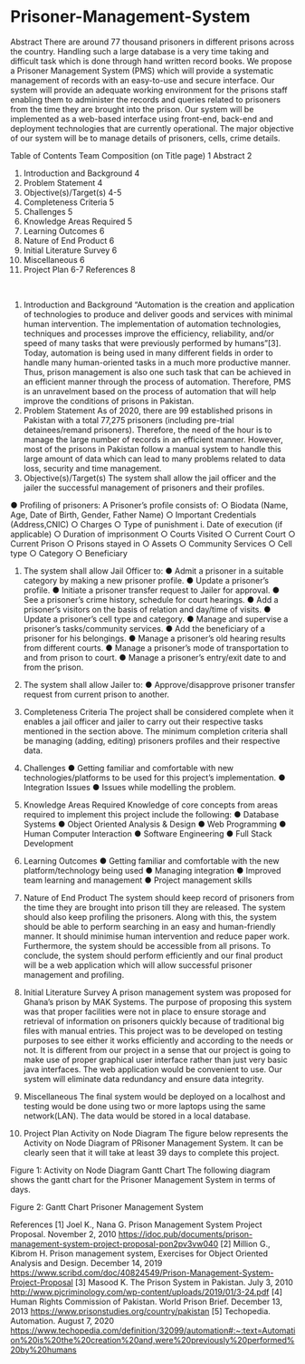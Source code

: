 # Prisoner-Management-System
Abstract 
There are around 77 thousand prisoners in different prisons across the country. Handling such a large database is a very time taking and difficult task which is done through hand written record books.  We propose a Prisoner Management System (PMS) which will provide a systematic management of records with an easy-to-use and secure interface. Our system will provide an adequate working environment for the prisons staff enabling them to administer the records and queries related to prisoners from the time they are brought into the prison. Our system will be implemented as a web-based interface using front-end, back-end and deployment technologies that are currently operational. The major objective of our system will be to manage details of prisoners, cells, crime details.


Table of Contents
Team Composition (on Title page)	1
Abstract	2
1.	Introduction and Background	4
2.	Problem Statement	4
3.	Objective(s)/Target(s)	4-5
4.	Completeness Criteria	5
5.	Challenges	5
6.	Knowledge Areas Required	5
7.	Learning Outcomes	6
8.	Nature of End Product	6
9.	Initial Literature Survey	6
10.   Miscellaneous	6
11.   Project Plan	6-7
References	8

 
1.	Introduction and Background
“Automation is the creation and application of technologies to produce and deliver goods and services with minimal human intervention. The implementation of automation technologies, techniques and processes improve the efficiency, reliability, and/or speed of many tasks that were previously performed by humans”[3]. Today, automation is being used in many different fields in order to handle many human-oriented tasks in a much more productive manner. Thus, prison management is also one such task that can be achieved in an efficient manner through the process of automation. Therefore, PMS is an unravelment based on the process of automation that will help improve the conditions of prisons in Pakistan.
2.	Problem Statement
As of 2020, there are 99 established prisons in Pakistan with a total 77,275 prisoners (including pre-trial detainees/remand prisoners). Therefore, the need of the hour is to manage the large number of records in an efficient manner. However, most of the prisons in Pakistan follow a manual system to handle this large amount of data which can lead to many problems related to data loss, security and time management.
3.	Objective(s)/Target(s)
The system shall allow the jail officer and the jailer the successful management of prisoners and their profiles.

●	Profiling of prisoners:
A Prisoner’s profile consists of:
○	Biodata  (Name, Age, Date of Birth, Gender, Father Name)
○	Important Credentials (Address,CNIC)
○	Charges 
○	Type of punishment 
	i. Date of execution (if applicable) 
○	Duration of imprisonment 
○	Courts Visited 
○	Current Court 
○	Current Prison
○	Prisons stayed in
○	Assets 
○	Community Services
○	Cell type 
○	Category
○	Beneficiary
1. The system shall allow Jail Officer to:
●	Admit a prisoner in a suitable category by making a new prisoner profile.
●	Update a prisoner’s profile.
●	Initiate a prisoner transfer request to Jailer for approval.
●	See a prisoner’s crime history, schedule for court hearings.
●	Add a prisoner’s visitors on the basis of relation and day/time of visits.
●	Update a prisoner’s cell type and category.
●	Manage and supervise a prisoner’s tasks/community services.
●	Add the beneficiary of a prisoner for his belongings.
●	Manage a prisoner’s old hearing results from different courts.
●	Manage a prisoner’s mode of transportation to and from prison to court.
●	Manage a prisoner’s entry/exit date to and from the prison.
2.  The system shall allow Jailer to:
●	Approve/disapprove prisoner transfer request from current prison to another.
4.	Completeness Criteria
The project shall be considered complete when it enables a jail officer and jailer to carry out their respective tasks mentioned in the section above. The minimum completion criteria shall be managing (adding, editing) prisoners profiles and their respective data.
5.	Challenges
●	Getting familiar and comfortable with new technologies/platforms to be used for this project’s  implementation.
●	Integration Issues
●	Issues while modelling the problem.
6.	Knowledge Areas Required
Knowledge of core concepts from areas required to implement this project include the following:
●	Database Systems
●	Object Oriented Analysis & Design
●	Web Programming
●	Human Computer Interaction
●	Software Engineering
●	Full Stack Development

7.	Learning Outcomes
●	Getting familiar and comfortable with the new platform/technology being used 
●	Managing integration
●	Improved team learning and management
●	Project management skills 
8.	Nature of End Product
The system should keep record of prisoners from the time they are brought into prison till they are released. The system should also keep profiling the prisoners. Along with this, the system should be able to perform searching in an easy and human-friendly manner. It should minimise human intervention and reduce paper work. Furthermore, the system should be accessible from all prisons. To conclude, the system should perform efficiently and our final product will be a web application which will allow successful prisoner management and profiling. 
9.	Initial Literature Survey
A prison management system was proposed for Ghana’s prison by MAK Systems. The purpose of proposing this system was that proper facilities were not in place to ensure storage and retrieval of information on prisoners quickly because of traditional big files with manual entries. This project was to be developed on testing purposes to see either it works efficiently and according to the needs or not. It is different from our project in a sense that our project is going to make use of proper graphical user interface rather than just very basic java interfaces. The web application would be convenient to use. Our system will eliminate data redundancy and ensure data integrity.
10.	Miscellaneous
The final system would be deployed on a localhost and testing would be done using two or more laptops using the same network(LAN). The data would be stored in a local database.  
11.	Project Plan
Activity on Node Diagram
The figure below represents the Activity on Node Diagram of PRisoner Management System. It                       can be clearly seen that it will take at least 39 days to complete this project. 
 
Figure 1: Activity on Node Diagram
Gantt Chart
The following diagram shows the gantt chart for the Prisoner Management System in terms of days.
 

Figure 2: Gantt Chart Prisoner Management System

References
[1] Joel K., Nana G.  Prison Management System Project Proposal. November 2, 2010                              https://idoc.pub/documents/prison-management-system-project-proposal-pon2pv3vw040
[2]  Million G., Kibrom H.  Prison management system, Exercises for Object Oriented Analysis and             Design.    December 14, 2019
https://www.scribd.com/doc/40824549/Prison-Management-System-Project-Proposal
[3] Masood K. The Prison System in Pakistan. July 3, 2010  http://www.pjcriminology.com/wp-content/uploads/2019/01/3-24.pdf 
[4] Human Rights Commission of Pakistan. World Prison Brief. December 13, 2013       https://www.prisonstudies.org/country/pakistan
[5]  Techopedia. Automation. August 7, 2020  https://www.techopedia.com/definition/32099/automation#:~:text=Automation%20is%20the%20creation%20and,were%20previously%20performed%20by%20humans
